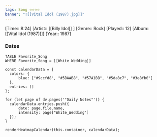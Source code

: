 ```yaml
---
tags: Song ⭐⭐⭐⭐ 
banner: "![[Vital Idol (1987).jpg]]"
---
```

[Time:: 8:24]
[Artist:: [[Billy Idol]] ]
[Genre:: Rock]
[Played:: 12]
[Album:: [[Vital Idol (1987)]]]
[Year:: 1987]
### Dates
````dataview
TABLE Favorite_Song
WHERE Favorite_Song = [[White Wedding]]
````

  ```dataviewjs
const calendarData = { 
	colors: { 
		blue: ["#9ccfd8", "#5BAAB8", "#57A1BB", "#5da8c7", "#3e8fb0"] 
	}, 
	entries: [] 
}; 

for (let page of dv.pages('"Daily Notes"')) { 
	calendarData.entries.push({ 
		date: page.file.name, 
		intensity: page["White_Wedding"]
	}); 
} 

renderHeatmapCalendar(this.container, calendarData);
```
